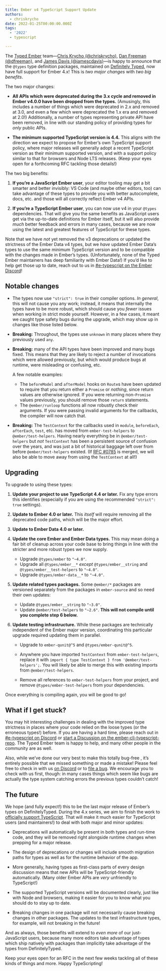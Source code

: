 ```yaml
---
title: Ember v4 TypeScript Support Update
authors:
  - chriskrycho
date: 2022-01-25T00:00:00.000Z
tags:
  - '2022'
  - typescript

---
```


The [Typed Ember](https://github.com/typed-ember) team—[Chris Krycho (@chriskrycho)](https://github.com/chriskrycho), [Dan Freeman (@dfreeman)](https://github.com/dfreeman), and [James Davis (@jamescdavis)](https://github.com/jamescdavis)—is happy to announce that the `@types` type definition packages, maintained on [Definitely Typed](https://github.com/DefinitelyTyped/DefinitelyTyped), now have full support for Ember 4.x! This is *two major changes* with *two big benefits*.

The two major changes:

* **All APIs which were deprecated during the 3.x cycle and removed in Ember v4.0.0 have been dropped from the types.** (Amusingly, this includes a number of things which were deprecated in 2.x and removed at 3.0, and even a few which were deprecated the 1.x era and removed at 2.0!) Additionally, a number of types representing private API have been removed, in line with our standing policy of providing types for *only* public APIs.

* **The minimum supported TypeScript version is 4.4.** This aligns with the direction we expect to propose for Ember’s own TypeScript support policy, where major releases will generally adopt a recent TypeScript version as their minimum supported version, and with a support policy similar to that for browsers and Node LTS releases. (Keep your eyes open for a forthcoming RFC tackling those details!)

[e-typescript]: https://discord.com/channels/480462759797063690/484421406659182603

The two big benefits:

1. **If you’re a JavaScript Ember user**, your editor tooling may get a bit smarter and better invisibly: VS Code (and maybe other editors, too) can take advantage of these types to provide you with better autocomplete, docs, etc. and those will all correctly reflect Ember v4 APIs.

2. **If you’re a TypeScript Ember user**, you can now use v4 in your `@types` dependencies. That will give you the same benefits as JavaScript users get via the up-to-date definitions for Ember itself, but it will also provide *much* better feedback and errors in many cases, because we are now using the latest and greatest features of TypeScript for these types.

Note that we have *not* yet removed the v3 deprecations or updated the strictness of the Ember Data v4 types, but we *have* updated Ember Data’s types to use the same minimum TypeScript version and to be compatible with the changes made in Ember’s types. (Unfortunately, none of the Typed Ember maintainers has deep familiarity with Ember Data!) If you’d like to help get those up to date, reach out to us in [#e-typescript on the Ember Discord][e-typescript]!


## Notable changes

* The types now use `"strict": true` in their compiler options. *In general*, this will not cause you any work; instead, it means that internally the types have to be more robust, which should cause you *fewer* issues when working in strict mode yourself. However, in a few cases, it meant we caught type safety bugs during the upgrade, which may show up in changes like those listed below.

* **Breaking:** Throughout, the types use `unknown` in many places where they previously used `any`.

* **Breaking:** many of the API types have been improved and many bugs fixed. This means that they are likely to reject a number of invocations which were allowed previously, but which would produce bugs at runtime, were misleading or confusing, etc.

    A few notable examples:

    * The `beforeModel` and `afterModel` hooks on `Route`s have been updated to require that you return either a `Promise` or *nothing*, since return values are otherwise ignored. If you were returning non-`Promise` values previously, you should remove those `return` statements.

    <!-- alex ignore invalid -->
    * The `@ember/runloop` functions all now robustly check their arguments. If you were passing invalid arguments for the callbacks, the compiler will  now catch that.

<!-- alex ignore just -->
* **Breaking:** The `TestContext` for the callbacks used in `module`, `beforeEach`, `afterEach`, `test`, etc. has moved from `ember-test-helpers` to `@ember/test-helpers`. Having nearly everything be in `@ember/test-helpers` but *not* `TestContext` has been a persistent source of confusion over the years, and was just a bit of historical baggage left over from before `@ember/test-helpers` existed. (If [RFC #0785](https://github.com/emberjs/rfcs/pull/785) is merged, we will also be able to move away from using the `TestContext` at all!)


## Upgrading

To upgrade to using these types:

1. **Update your project to use TypeScript 4.4 or later.** Fix any type errors this identifies (especially if you are using the recommended `"strict": true` settings).

2. **Update to Ember 4.0 or later.** This *itself* will require removing all the deprecated code paths, which will be the major effort.

3. **Update to Ember Data 4.0 or later.**

4. **Update the core Ember and Ember Data types.** This may mean doing a fair bit of cleanup across your code base to bring things in line with the stricter and more robust types we now supply.

    * Upgrade `@types/ember` to `"~4.0"`.
    * Upgrade all `@types/ember__*` *except* `@types/ember__string` and `@types/ember__test-helpers` to `"~4.0"`.
    * Upgrade `@types/ember-data__*` to `"~4.0"`.

5. **Update related types packages.** Some `@ember/*` packages are versioned separately from the packages in `ember-source` and so need their own updates:

    * Update `@types/ember__string` to `"~3.0"`.
    * Update `@ember/test-helpers` to `"~2.6"`. **This will not compile until you complete step 6 below.**

6. **Update testing infrastructure.** While these packages are technically independent of the Ember major version, coordinating this particular upgrade required updating them in parallel.

    * Upgrade to `ember-qunit@^5` and `@types/ember-qunit@^5`.

    * Anywhere you have imported `TestContext` from `ember-test-helpers`, replace it with `import { type TestContext } from '@ember/test-helpers';`. You will likely be able to merge this with existing imports from `@ember/test-helpers`.

    * Remove all references to `ember-test-helpers` from your project, and remove `@types/ember-test-helpers` from your dependencies.

Once everything is compiling again, you will be good to go!


## What if I get stuck?

You may hit interesting challenges in dealing with the improved type strictness in places where your code relied on the loose types (or the erroneous types!) before. If you are having a hard time, please reach out in [#e-typescript on Discord][e-typescript] or [start a Discussion on the ember-cli-typescript-repo](https://github.com/typed-ember/ember-cli-typescript/discussions). The Typed Ember team is happy to help, and many other people in the community are as well.

Also, while we’ve done our very best to make this totally bug-free , it’s entirely possible that we missed something or made a mistake! Please feel free to check in with us [on Discord][e-typescript] or to [file a bug](https://github.com/typed-ember/ember-cli-typescript/issues). We encourage you to check with us first, though: in many cases things which seem like bugs are actually the type system catching errors the previous types couldn’t catch!


## The future

We hope (and fully expect!) this to be the last major release of Ember’s types on DefinitelyTyped. During the 4.x series, we aim to finish the work to [officially support TypeScript](https://github.com/emberjs/rfcs/pull/724). That will make it much easier for TypeScript users (and maintainers!) to deal with both major and minor updates:

* Deprecations will automatically be present in both types and run-time code, and they will be removed right alongside runtime changes when prepping for a major release.

* The design of deprecations or changes will include smooth migration paths for types as well as for the runtime behavior of the app.

* More generally, having types as first-class parts of every design discussion means that new APIs will be TypeScript-friendly automatically. (Many older Ember APIs are *very* unfriendly to TypeScript!)

<!-- alex ignore just -->
* The supported TypeScript versions will be documented clearly, just like with Node and browsers, making it easier for you to know what you should do to stay up to date.

* Breaking changes in one package will not necessarily cause breaking changes in other packages. The updates to the test infrastructure types, for example, will not breaking in the future!

And as always, those benefits will extend to *even more* of our just-JavaScript users, because many more editors take advantage of types which ship natively with packages than implicitly take advantage of the types from DefinitelyTyped.

Keep your eyes open for an RFC in the next few weeks tackling all of these kinds of things and more. Happy TypeScripting!
